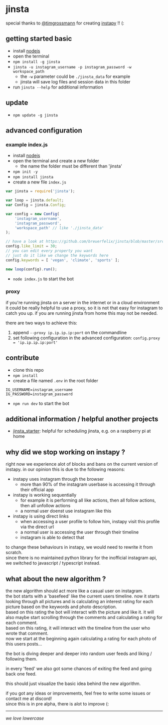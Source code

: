 # jinsta

special thanks to [@timgrossmann](https://github.com/timgrossmann) for creating [instapy](https://github.com/timgrossmann/instapy) !! (:

## getting started basic

- install [nodejs](https://nodejs.org)
- open the terminal
- `npm install -g jinsta`
- `jinsta -u instagram_username -p instagram_password -w workspace_path`
	- the `-w` parameter could be `./jinsta_data` for example
	- jinsta will save log files and session data in this folder
- run `jinsta --help` for additional information

## update

- `npm update -g jinsta`

## advanced configuration

### example index.js 

- install [nodejs](https://nodejs.org)
- open the terminal and create a new folder
	- the name the folder must be different than 'jinsta'
- `npm init -y`
- `npm install jinsta`
- create a new file `index.js`

```js
var jinsta = require('jinsta');

var loop = jinsta.default;
var Config = jinsta.Config;

var config = new Config(
	'instagram_username',
	'instagram_password',
	'workspace_path' // like './jinsta_data'
);

// have a look at https://github.com/breuerfelix/jinsta/blob/master/src/config.ts for an example
config.like_limit = 30;
// you can edit every property you want
// just do it like we change the keywords here
config.keywords = [ 'vegan', 'climate', 'sports' ];

new loop(config).run();
```

- `node index.js` to start the bot

### proxy

if you're running jinsta on a server in the internet or in a cloud environment it could be really helpful to use a proxy, so it is not that easy for instagram to catch you up. if you are running jinsta from home this may not be needed.

there are two ways to achieve this:
1. append `--proxy ip.ip.ip.ip:port` on the commandline
2. set following configuration in the advanced configuration:  `config.proxy = 'ip.ip.ip.ip:port'` 

## contribute

- clone this repo
- `npm install`
- create a file named `.env` in the root folder

```env
IG_USERNAME=instagram_username
IG_PASSWORD=instagram_password
```

- `npm run dev` to start the bot

## additional information / helpful another projects

- [jinsta_starter](https://github.com/demaya/jinsta_starter/): helpful for scheduling jinsta, e.g. on a raspberry pi at home

## why did we stop working on instapy ?

right now we experience alot of blocks and bans on the current version of instapy. in our opinion this is due to the following reasons:

- instapy uses instagram through the browser
	- more than 90% of the instagram userbase is accessing it through their official app
- instapy is working sequentially
	- for example it is performing all like actions, then all follow actions, then all unfollow actions
	- a normal user doenst use instagram like this
- instapy is using direct links
	- when accessing a user profile to follow him, instapy visit this profile via the direct url
	- a normal user is accessing the user through their timeline
	- instagram is able to detect that

to change these behaviours in instapy, we would need to rewrite it from scratch.  
since there is no maintained python library for the inofficial instagram api, we switched to javascript / typescript instead.

## what about the new algorithm ?

the new algorithm should act more like a casual user on instagram.  
the bot starts with a 'basefeed' like the current users timeline. now it starts looking through all pictures and is calculating an interest rating for each picture based on the keywords and photo description.  
based on this rating the bot will interact with the picture and like it. it will also maybe start scrolling through the comments and calculating a rating for each comment.  
based on this rating, it will interact with the timeline from the user who wrote that comment.  
now we start at the beginning again calculating a rating for each photo of this users posts...

the bot is diving deeper and deeper into random user feeds and liking / following them.

in every 'feed' we also got some chances of exiting the feed and going back one feed.

this should just visualize the basic idea behind the new algorithm.

if you got any ideas or improvements, feel free to write some issues or contact me at discord!  
since this is in pre alpha, there is alot to improve (:

---

_we love lowercase_
